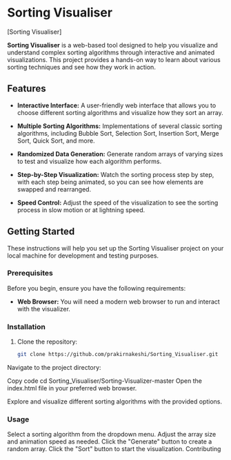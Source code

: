 
# Sorting Visualiser

[Sorting Visualiser]

**Sorting Visualiser** is a web-based tool designed to help you visualize and understand complex sorting algorithms through interactive and animated visualizations. This project provides a hands-on way to learn about various sorting techniques and see how they work in action.

## Features

- **Interactive Interface:** A user-friendly web interface that allows you to choose different sorting algorithms and visualize how they sort an array.

- **Multiple Sorting Algorithms:** Implementations of several classic sorting algorithms, including Bubble Sort, Selection Sort, Insertion Sort, Merge Sort, Quick Sort, and more.

- **Randomized Data Generation:** Generate random arrays of varying sizes to test and visualize how each algorithm performs.

- **Step-by-Step Visualization:** Watch the sorting process step by step, with each step being animated, so you can see how elements are swapped and rearranged.

- **Speed Control:** Adjust the speed of the visualization to see the sorting process in slow motion or at lightning speed.

## Getting Started

These instructions will help you set up the Sorting Visualiser project on your local machine for development and testing purposes.

### Prerequisites

Before you begin, ensure you have the following requirements:

- **Web Browser:** You will need a modern web browser to run and interact with the visualizer.

### Installation

1. Clone the repository:

   ```bash
   git clone https://github.com/prakirnakeshi/Sorting_Visualiser.git

Navigate to the project directory:

Copy code
cd Sorting_Visualiser/Sorting-Visualizer-master
Open the index.html file in your preferred web browser.

Explore and visualize different sorting algorithms with the provided options.

### Usage
Select a sorting algorithm from the dropdown menu.
Adjust the array size and animation speed as needed.
Click the "Generate" button to create a random array.
Click the "Sort" button to start the visualization.
Contributing
